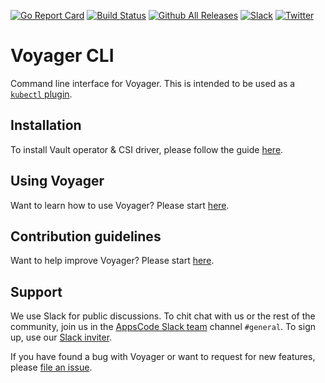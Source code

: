 [![Go Report Card](https://goreportcard.com/badge/voyagermesh.dev/cli)](https://goreportcard.com/report/voyagermesh.dev/cli)
[![Build Status](https://github.com/voyagermesh/voyager/workflows/CI/badge.svg)](https://github.com/voyagermesh/voyager/actions?workflow=CI)
[![Github All Releases](https://img.shields.io/github/downloads/voyagermesh/cli/total.svg)](https://github.com/voyagermesh/cli/releases)
[![Slack](https://shields.io/badge/Join_Slack-salck?color=4A154B&logo=slack)](https://slack.appscode.com)
[![Twitter](https://img.shields.io/twitter/follow/voyagermesh.svg?style=social&logo=twitter&label=Follow)](https://twitter.com/intent/follow?screen_name=voyagermesh)

# Voyager CLI

Command line interface for Voyager. This is intended to be used as a [`kubectl` plugin](https://kubernetes.io/docs/tasks/extend-kubectl/kubectl-plugins/).

## Installation
To install Vault operator & CSI driver, please follow the guide [here](https://voyagermesh.com/docs/latest/setup/).

## Using Voyager
Want to learn how to use Voyager? Please start [here](https://voyagermesh.com/docs/latest/guides/).

## Contribution guidelines
Want to help improve Voyager? Please start [here](https://voyagermesh.com/docs/latest/setup/developer-guide/overview/).

## Support

We use Slack for public discussions. To chit chat with us or the rest of the community, join us in the [AppsCode Slack team](https://appscode.slack.com/messages/C0XQFLGRM/details/) channel `#general`. To sign up, use our [Slack inviter](https://slack.appscode.com/).

If you have found a bug with Voyager or want to request for new features, please [file an issue](https://github.com/voyagermesh/voyager/issues/new).

